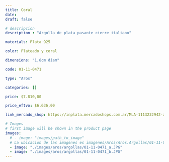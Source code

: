 ```yaml
---
title: Coral
date: 
draft: false

# descripcion
description : "Argolla de plata pasante cierre italiano"

materials: Plata 925

color: Plateado y coral

dimensions: "1,8cm diam"

code: 01-11-0471

type: "Aros"

categories: []

price: $7.810,00

price_eftvo: $6.636,00

link_mercado_shop: https://inplata.mercadoshops.com.ar/MLA-1113232942-aros-colgantes-plata-925-y-coral---coral-_JM

# Images
# first image will be shown in the product page
images:
  # - image: "images/path_to_image"
  # La ubicacion de las imagenes es imagenes/Aros/Aros.Argollas/01-11-0471-coral
  - image: "./images/aros/argollas/01-11-0471_a.JPG"
  - image: "./images/aros/argollas/01-11-0471_b.JPG"
---
```

